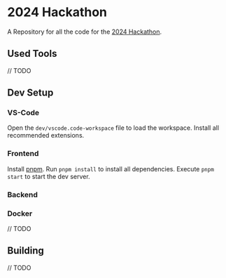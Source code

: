 # 2024 Hackathon

A Repository for all the code for the [2024 Hackathon](https://viscon.vis.ethz.ch/2024/hackathon).

## Used Tools

// TODO

## Dev Setup

### VS-Code

Open the `dev/vscode.code-workspace` file to load the workspace.
Install all recommended extensions.

### Frontend

Install [pnpm](https://pnpm.io/installation).
Run `pnpm install` to install all dependencies.
Execute `pnpm start` to start the dev server.

### Backend

### Docker

// TODO

## Building

// TODO
